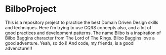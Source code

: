 # BilboProject
This is a repository project to practice the best Domain Driven Design skills and techniques. Here i'm trying to use CQRS concepts also, and a lot of good practices and development patterns.  The name Bilbo is a inspiration of Bilbo Baggins character from The Lord of The Rings. Bilbo Baggins love a good adventure. Yeah, so do i! And code, my friends, is a good advencture!!!
